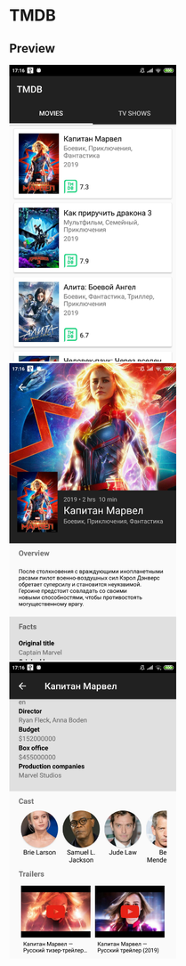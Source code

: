 # TMDB
## Preview 
<img src = "images/disover.jpg" width="300">
<img src = "images/details_1.jpg" width="300">
<img src = "images/details_2.jpg" width="300">
